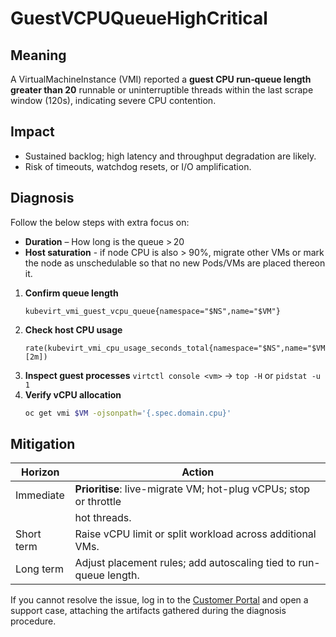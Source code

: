 # GuestVCPUQueueHighCritical

## Meaning
A VirtualMachineInstance (VMI) reported a
**guest CPU run‑queue length greater than 20** runnable or
uninterruptible threads within the last scrape window (120s),
indicating severe CPU contention.

## Impact
* Sustained backlog; high latency and throughput degradation are likely.
* Risk of timeouts, watchdog resets, or I/O amplification.

## Diagnosis
Follow the below steps with extra focus on:
* **Duration** – How long is the queue > 20
* **Host saturation** - if node CPU is also > 90%, migrate other VMs or
  mark the node as unschedulable so that no new Pods/VMs are placed thereon it.

1. **Confirm queue length**
   ```promql
   kubevirt_vmi_guest_vcpu_queue{namespace="$NS",name="$VM"}
   ```
2. **Check host CPU usage**
   ```promql
   rate(kubevirt_vmi_cpu_usage_seconds_total{namespace="$NS",name="$VM"}[2m])
   ```
3. **Inspect guest processes**
   `virtctl console <vm>` → `top -H` or `pidstat -u 1`
4. **Verify vCPU allocation**
   ```bash
   oc get vmi $VM -ojsonpath='{.spec.domain.cpu}'
   ```

## Mitigation
| Horizon  | Action                                                           |
|----------|------------------------------------------------------------------|
| Immediate| **Prioritise**: live-migrate VM; hot-plug vCPUs; stop or throttle |
|          | hot threads.                                                   |
| Short term| Raise vCPU limit or split workload across additional VMs.       |
| Long term| Adjust placement rules; add autoscaling tied to run-queue length.|

If you cannot resolve the issue, log in to the
[Customer Portal](https://access.redhat.com) and open a support case,
attaching the artifacts gathered during the diagnosis procedure.